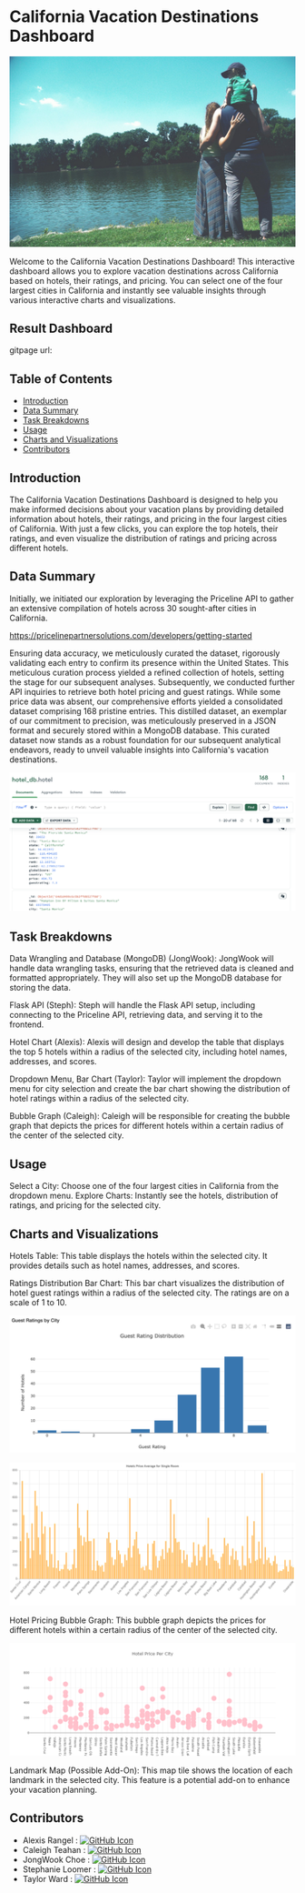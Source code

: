 # California Vacation Destinations Dashboard

![](images/family.png)

Welcome to the California Vacation Destinations Dashboard! This interactive dashboard allows you to explore vacation destinations across California based on hotels, their ratings, and pricing. You can select one of the four largest cities in California and instantly see valuable insights through various interactive charts and visualizations.

## Result Dashboard

gitpage url:


## Table of Contents

- [Introduction](#introduction)
- [Data Summary](#data-summary)
- [Task Breakdowns](#task-breakdowns)
- [Usage](#usage)
- [Charts and Visualizations](#charts-and-visualizations)
- [Contributors](#contributors)

## Introduction
<a name="introduction"></a>

The California Vacation Destinations Dashboard is designed to help you make informed decisions about your vacation plans by providing detailed information about hotels, their ratings, and pricing in the four largest cities of California. With just a few clicks, you can explore the top hotels, their ratings, and even visualize the distribution of ratings and pricing across different hotels.

## Data Summary
<a name="data-summary"></a>

Initially, we initiated our exploration by leveraging the Priceline API to gather an extensive compilation of hotels across 30 sought-after cities in California.

https://pricelinepartnersolutions.com/developers/getting-started

 Ensuring data accuracy, we meticulously curated the dataset, rigorously validating each entry to confirm its presence within the United States. This meticulous curation process yielded a refined collection of hotels, setting the stage for our subsequent analyses. Subsequently, we conducted further API inquiries to retrieve both hotel pricing and guest ratings. While some price data was absent, our comprehensive efforts yielded a consolidated dataset comprising 168 pristine entries. This distilled dataset, an exemplar of our commitment to precision, was meticulously preserved in a JSON format and securely stored within a MongoDB database. This curated dataset now stands as a robust foundation for our subsequent analytical endeavors, ready to unveil valuable insights into California's vacation destinations.

![](images/database.png)


## Task Breakdowns
<a name="task-breakdowns"></a>

Data Wrangling and Database (MongoDB) (JongWook): JongWook will handle data wrangling tasks, ensuring that the retrieved data is cleaned and formatted appropriately. They will also set up the MongoDB database for storing the data.

Flask API (Steph): Steph will handle the Flask API setup, including connecting to the Priceline API, retrieving data, and serving it to the frontend.

Hotel Chart (Alexis): Alexis will design and develop the table that displays the top 5 hotels within a radius of the selected city, including hotel names, addresses, and scores.

Dropdown Menu, Bar Chart (Taylor): Taylor will implement the dropdown menu for city selection and create the bar chart showing the distribution of hotel ratings within a radius of the selected city.

Bubble Graph (Caleigh): Caleigh will be responsible for creating the bubble graph that depicts the prices for different hotels within a certain radius of the center of the selected city.




## Usage
<a name="usage"></a>

Select a City: Choose one of the four largest cities in California from the dropdown menu.
Explore Charts: Instantly see the hotels, distribution of ratings, and pricing for the selected city.

## Charts and Visualizations
<a name="charts-and-visualizations"></a>

Hotels Table: This table displays the hotels within the selected city. It provides details such as hotel names, addresses, and scores.

Ratings Distribution Bar Chart: This bar chart visualizes the distribution of hotel guest ratings within a radius of the selected city. The ratings are on a scale of 1 to 10.

![](images/image.png)

![](images/Chartprices.png)

Hotel Pricing Bubble Graph: This bubble graph depicts the prices for different hotels within a certain radius of the center of the selected city.

![](images/Bubbleplotly.png)

Landmark Map (Possible Add-On): This map tile shows the location of each landmark in the selected city. This feature is a potential add-on to enhance your vacation planning.


## Contributors
<a name="contributors"></a>

* Alexis Rangel : <a href="https://github.com/alexxisrangel"><img src="https://camo.githubusercontent.com/4133dc1cd4511d4a292b84ce10e52e4ed92569fb2a8165381c9c47be5edc2796/68747470733a2f2f6564656e742e6769746875622e696f2f537570657254696e7949636f6e732f696d616765732f706e672f6769746875622e706e67" alt="GitHub Icon" height="30"></a>
* Caleigh Teahan : <a href="https://github.com/caleighteahan"><img src="https://camo.githubusercontent.com/4133dc1cd4511d4a292b84ce10e52e4ed92569fb2a8165381c9c47be5edc2796/68747470733a2f2f6564656e742e6769746875622e696f2f537570657254696e7949636f6e732f696d616765732f706e672f6769746875622e706e67" alt="GitHub Icon" height="30"></a>
* JongWook Choe : <a href="https://github.com/Wook22"><img src="https://camo.githubusercontent.com/4133dc1cd4511d4a292b84ce10e52e4ed92569fb2a8165381c9c47be5edc2796/68747470733a2f2f6564656e742e6769746875622e696f2f537570657254696e7949636f6e732f696d616765732f706e672f6769746875622e706e67" alt="GitHub Icon" height="30"></a>
* Stephanie Loomer : <a href="https://github.com/sdloomer"><img src="https://camo.githubusercontent.com/4133dc1cd4511d4a292b84ce10e52e4ed92569fb2a8165381c9c47be5edc2796/68747470733a2f2f6564656e742e6769746875622e696f2f537570657254696e7949636f6e732f696d616765732f706e672f6769746875622e706e67" alt="GitHub Icon" height="30"></a>
* Taylor Ward : <a href="https://github.com/tayloresque"><img src="https://camo.githubusercontent.com/4133dc1cd4511d4a292b84ce10e52e4ed92569fb2a8165381c9c47be5edc2796/68747470733a2f2f6564656e742e6769746875622e696f2f537570657254696e7949636f6e732f696d616765732f706e672f6769746875622e706e67" alt="GitHub Icon" height="30"></a>

